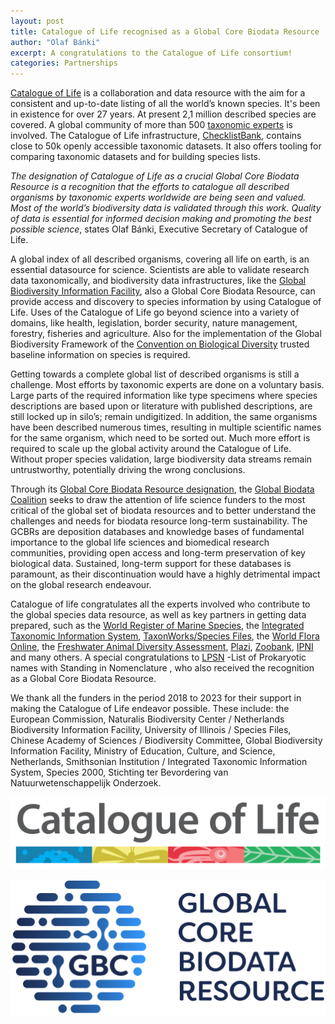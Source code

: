 ```yaml
---
layout: post
title: Catalogue of Life recognised as a Global Core Biodata Resource
author: "Olaf Bánki"
excerpt: A congratulations to the Catalogue of Life consortium!
categories: Partnerships
---
```


[Catalogue of Life](https://www.catalogueoflife.org/) is a collaboration and data resource with the aim for a consistent and up-to-date listing of all the world’s known species. It's been in existence for over 27 years. At present 2,1 million described species are covered. A global community of more than 500 [taxonomic experts](https://www.catalogueoflife.org/about/contributors) is involved. The Catalogue of Life infrastructure, [ChecklistBank](https://www.checklistbank.org), contains close to 50k openly accessible taxonomic datasets. It also offers tooling for comparing taxonomic datasets and for building species lists.

*The designation of Catalogue of Life as a crucial Global Core Biodata Resource is a recognition that the efforts to catalogue all described organisms by taxonomic experts worldwide are being seen and valued. Most of the world’s biodiversity data is validated through this work. Quality of data is essential for informed decision making and promoting the best possible science*, states Olaf Bánki, Executive Secretary of Catalogue of Life.

A global index of all described organisms, covering all life on earth, is an essential datasource for science. Scientists are able to validate research data taxonomically, and biodiversity data infrastructures, like the [Global Biodiversity Information Facility](https://www.gbif.org), also a Global Core Biodata Resource, can provide access and discovery to species information by using Catalogue of Life. Uses of the Catalogue of Life go beyond science into a variety of domains, like health, legislation, border security, nature management, forestry, fisheries and agriculture. Also for the implementation of the Global Biodiversity Framework of the [Convention on Biological Diversity](https://cbd.int) trusted baseline information on species is required.

Getting towards a complete global list of described organisms is still a challenge. Most efforts by taxonomic experts are done on a voluntary basis. Large parts of the required information like type specimens where species descriptions are based upon or literature with published descriptions, are still locked up in silo’s; remain undigitized. In addition, the same organisms have been described numerous times, resulting in multiple scientific names for the same organism, which need to be sorted out. Much more effort is required to scale up the global activity around the Catalogue of Life. Without proper species validation, large biodiversity data streams remain untrustworthy, potentially driving the wrong conclusions.

Through its [Global Core Biodata Resource designation](https://globalbiodata.org/what-we-do/global-core-biodata-resources/list-of-current-global-core-biodata-resources/), the [Global Biodata Coalition](https://globalbiodata.org/) seeks to draw the attention of life science funders to the most critical of the global set of biodata resources and to better understand the challenges and needs for biodata resource long-term sustainability. The GCBRs are deposition databases and knowledge bases of fundamental importance to the global life sciences and biomedical research communities, providing open access and long-term preservation of key biological data. Sustained, long-term support for these databases is paramount, as their discontinuation would have a highly detrimental impact on the global research endeavour.
 
Catalogue of life congratulates all the experts involved who contribute to the global species data resource, as well as key partners in getting data prepared, such as the [World Register of Marine Species](https://www.marinespecies.org/), the [Integrated Taxonomic Information System](https://www.itis.gov/), [TaxonWorks/Species Files](https://taxonworks.org/), the [World Flora Online](https://www.worldfloraonline.org/), the [Freshwater Animal Diversity Assessment](http://fada.biodiversity.be/), [Plazi](https://plazi.org/), [Zoobank](https://zoobank.org/), [IPNI](https://www.ipni.org/) and many others. A special congratulations to [LPSN](https://www.bacterio.net/) -List of Prokaryotic names with Standing in Nomenclature , who also received the recognition as a Global Core Biodata Resource.

We thank all the funders in the period 2018 to 2023 for their support in making the Catalogue of Life endeavor possible. These include: the European Commission, Naturalis Biodiversity Center / Netherlands Biodiversity Information Facility, University of Illinois / Species Files, Chinese Academy of Sciences / Biodiversity Committee, Global Biodiversity Information Facility, Ministry of Education, Culture, and Science, Netherlands, Smithsonian Institution / Integrated Taxonomic Information System, Species 2000, Stichting ter Bevordering van Natuurwetenschappelijk Onderzoek.

![Catalogue of LIfe Logo](/images/posts/col_logo.svg)

![Global Core Biodata Resource Logo](/images/posts/GCBR-Logo-RGB.svg)
